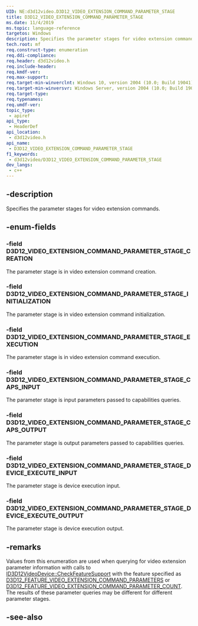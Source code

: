 ```yaml
---
UID: NE:d3d12video.D3D12_VIDEO_EXTENSION_COMMAND_PARAMETER_STAGE
title: D3D12_VIDEO_EXTENSION_COMMAND_PARAMETER_STAGE
ms.date: 11/4/2019
ms.topic: language-reference
targetos: Windows
description: Specifies the parameter stages for video extension commands.
tech.root: mf
req.construct-type: enumeration
req.ddi-compliance: 
req.header: d3d12video.h
req.include-header: 
req.kmdf-ver: 
req.max-support: 
req.target-min-winverclnt: Windows 10, version 2004 (10.0; Build 19041)
req.target-min-winversvr: Windows Server, version 2004 (10.0; Build 19041)
req.target-type: 
req.typenames: 
req.umdf-ver: 
topic_type:
 - apiref
api_type:
 - HeaderDef
api_location:
 - d3d12video.h
api_name:
 - D3D12_VIDEO_EXTENSION_COMMAND_PARAMETER_STAGE
f1_keywords:
 - d3d12video/D3D12_VIDEO_EXTENSION_COMMAND_PARAMETER_STAGE
dev_langs:
 - c++
---
```


## -description

Specifies the parameter stages for video extension commands.

## -enum-fields

### -field D3D12_VIDEO_EXTENSION_COMMAND_PARAMETER_STAGE_CREATION

The parameter stage is in video extension command creation.

### -field D3D12_VIDEO_EXTENSION_COMMAND_PARAMETER_STAGE_INITIALIZATION

The parameter stage is in video extension command initialization.

### -field D3D12_VIDEO_EXTENSION_COMMAND_PARAMETER_STAGE_EXECUTION

The parameter stage is in video extension command execution.

### -field D3D12_VIDEO_EXTENSION_COMMAND_PARAMETER_STAGE_CAPS_INPUT

The parameter stage is input parameters passed to capabilities queries. 

### -field D3D12_VIDEO_EXTENSION_COMMAND_PARAMETER_STAGE_CAPS_OUTPUT

The parameter stage is output parameters passed to capabilities queries. 

### -field D3D12_VIDEO_EXTENSION_COMMAND_PARAMETER_STAGE_DEVICE_EXECUTE_INPUT

The parameter stage is device execution input.

### -field D3D12_VIDEO_EXTENSION_COMMAND_PARAMETER_STAGE_DEVICE_EXECUTE_OUTPUT

The parameter stage is device execution output.

## -remarks

Values from this enumeration are used when querying for video extension parameter information with calls to [ID3D12VideoDevice::CheckFeatureSupport](nf-d3d12video-id3d12videodevice-checkfeaturesupport.md) with the feature specified as [D3D12_FEATURE_VIDEO_EXTENSION_COMMAND_PARAMETERS](ne-d3d12video-d3d12_feature_video.md) or [D3D12_FEATURE_VIDEO_EXTENSION_COMMAND_PARAMETER_COUNT](ne-d3d12video-d3d12_feature_video.md). The results of these parameter queries may be different for different parameter stages.

## -see-also

